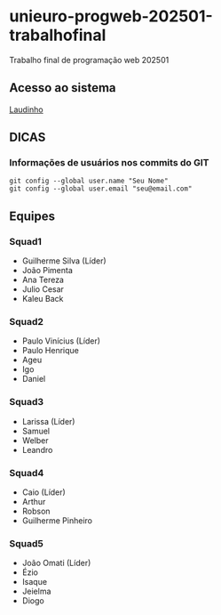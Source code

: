 # unieuro-progweb-202501-trabalhofinal
Trabalho final de programação web 202501

## Acesso ao sistema

[Laudinho](https://laudinho.cleversystems.net/)

## DICAS

### Informações de usuários nos commits do GIT
```
git config --global user.name "Seu Nome"
git config --global user.email "seu@email.com"
```
## Equipes

### Squad1
* Guilherme Silva (Líder)
* João Pimenta
* Ana Tereza
* Julio Cesar
* Kaleu Back

### Squad2
* Paulo Vinícius (Líder)
* Paulo Henrique
* Ageu
* Igo
* Daniel

### Squad3
* Larissa (Líder)
* Samuel
* Welber
* Leandro

### Squad4
* Caio (Líder)
* Arthur
* Robson
* Guilherme Pinheiro

### Squad5
* João Omati (Líder)
* Ézio
* Isaque
* Jeielma
* Diogo
